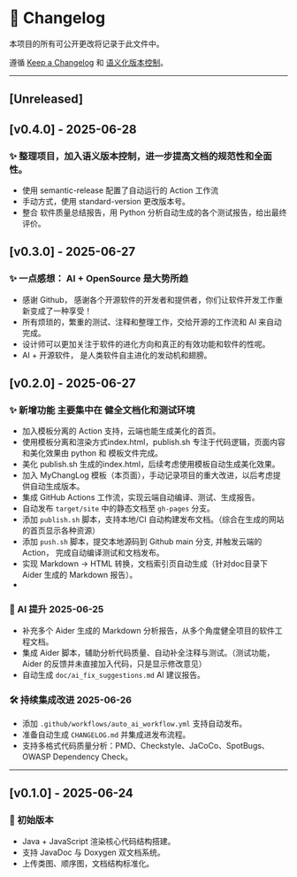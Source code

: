 # 📘 Changelog

本项目的所有可公开更改将记录于此文件中。

遵循 [Keep a Changelog](https://keepachangelog.com/zh-CN/1.0.0/) 和 [语义化版本控制](https://semver.org/lang/zh-CN/)。

---

## [Unreleased]

## [v0.4.0] - 2025-06-28
### ✨ 整理项目，加入语义版本控制，进一步提高文档的规范性和全面性。
- 使用  semantic-release 配置了自动运行的 Action 工作流
- 手动方式，使用 standard-version 更改版本号。
- 整合 软件质量总结报告，用 Python 分析自动生成的各个测试报告，给出最终评价。

## [v0.3.0] - 2025-06-27
### ✨ 一点感想： AI + OpenSource 是大势所趋
- 感谢 Github， 感谢各个开源软件的开发者和提供者，你们让软件开发工作重新变成了一种享受！
- 所有烦琐的，繁重的测试、注释和整理工作，交给开源的工作流和 AI 来自动完成。
- 设计师可以更加关注于软件的进化方向和真正的有效功能和软件的性呢。
- AI + 开源软件， 是人类软件自主进化的发动机和翅膀。

## [v0.2.0] - 2025-06-27
### ✨ 新增功能 主要集中在 健全文档化和测试环境
- 加入模板分离的 Action 支持，云端也能生成美化的首页。
- 使用模板分离和渲染方式index.html，publish.sh 专注于代码逻辑，页面内容和美化效果由 python 和 模板文件完成。
- 美化 publish.sh 生成的index.html，后续考虑使用模板自动生成美化效果。 
- 加入 MyChangLog 模板（本页面），手动记录项目的重大改进，以后考虑提供自动生成版本。
- 集成 GitHub Actions 工作流，实现云端自动编译、测试、生成报告。
- 自动发布 `target/site` 中的静态文档至 `gh-pages` 分支。
- 添加 `publish.sh` 脚本，支持本地/CI 自动构建发布文档。（综合在生成的网站的首页显示各种资源）
- 添加 `push.sh` 脚本，提交本地源码到 Github main 分支, 并触发云端的 Action， 完成自动编译测试和文档发布。
- 实现 Markdown → HTML 转换，文档索引页自动生成（针对doc目录下 Aider 生成的 Markdown 报告）。
- 
### 🧠 AI 提升 2025-06-25
- 补充多个 Aider 生成的 Markdown 分析报告，从多个角度健全项目的软件工程文档。
- 集成 Aider 脚本，辅助分析代码质量、自动补全注释与测试。（测试功能，Aider 的反馈并未直接加入代码，只是显示修改意见）
- 自动生成 `doc/ai_fix_suggestions.md` AI 建议报告。

### 🛠 持续集成改进 2025-06-26
- 添加 `.github/workflows/auto_ai_workflow.yml` 支持自动发布。
- 准备自动生成 `CHANGELOG.md` 并集成进发布流程。
- 支持多格式代码质量分析：PMD、Checkstyle、JaCoCo、SpotBugs、OWASP Dependency Check。

---

## [v0.1.0] - 2025-06-24

### 🎉 初始版本
- Java + JavaScript 渲染核心代码结构搭建。
- 支持 JavaDoc 与 Doxygen 双文档系统。
- 上传类图、顺序图，文档结构标准化。

